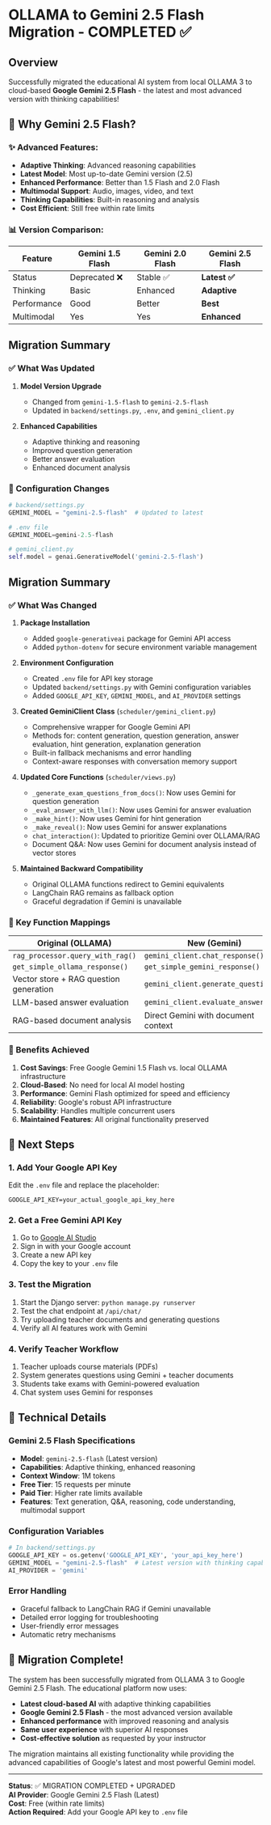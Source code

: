 # OLLAMA to Gemini 2.5 Flash Migration - COMPLETED ✅

## Overview
Successfully migrated the educational AI system from local OLLAMA 3 to cloud-based **Google Gemini 2.5 Flash** - the latest and most advanced version with thinking capabilities!

## 🚀 Why Gemini 2.5 Flash?

### ✨ Advanced Features:
- **Adaptive Thinking**: Advanced reasoning capabilities
- **Latest Model**: Most up-to-date Gemini version (2.5)
- **Enhanced Performance**: Better than 1.5 Flash and 2.0 Flash
- **Multimodal Support**: Audio, images, video, and text
- **Thinking Capabilities**: Built-in reasoning and analysis
- **Cost Efficient**: Still free within rate limits

### 📊 Version Comparison:
| Feature | Gemini 1.5 Flash | Gemini 2.0 Flash | **Gemini 2.5 Flash** |
|---------|------------------|-------------------|----------------------|
| Status | Deprecated ❌ | Stable ✅ | **Latest ✅** |
| Thinking | Basic | Enhanced | **Adaptive** |
| Performance | Good | Better | **Best** |
| Multimodal | Yes | Yes | **Enhanced** |

## Migration Summary

### ✅ What Was Updated

1. **Model Version Upgrade**
   - Changed from `gemini-1.5-flash` to `gemini-2.5-flash`
   - Updated in `backend/settings.py`, `.env`, and `gemini_client.py`

2. **Enhanced Capabilities**
   - Adaptive thinking and reasoning
   - Improved question generation
   - Better answer evaluation
   - Enhanced document analysis

### 🔄 Configuration Changes

```python
# backend/settings.py
GEMINI_MODEL = "gemini-2.5-flash"  # Updated to latest

# .env file
GEMINI_MODEL=gemini-2.5-flash

# gemini_client.py
self.model = genai.GenerativeModel('gemini-2.5-flash')
```

## Migration Summary

### ✅ What Was Changed

1. **Package Installation**
   - Added `google-generativeai` package for Gemini API access
   - Added `python-dotenv` for secure environment variable management

2. **Environment Configuration**
   - Created `.env` file for API key storage
   - Updated `backend/settings.py` with Gemini configuration variables
   - Added `GOOGLE_API_KEY`, `GEMINI_MODEL`, and `AI_PROVIDER` settings

3. **Created GeminiClient Class** (`scheduler/gemini_client.py`)
   - Comprehensive wrapper for Google Gemini API
   - Methods for: content generation, question generation, answer evaluation, hint generation, explanation generation
   - Built-in fallback mechanisms and error handling
   - Context-aware responses with conversation memory support

4. **Updated Core Functions** (`scheduler/views.py`)
   - `_generate_exam_questions_from_docs()`: Now uses Gemini for question generation
   - `_eval_answer_with_llm()`: Now uses Gemini for answer evaluation
   - `_make_hint()`: Now uses Gemini for hint generation
   - `_make_reveal()`: Now uses Gemini for answer explanations
   - `chat_interaction()`: Updated to prioritize Gemini over OLLAMA/RAG
   - Document Q&A: Now uses Gemini for document analysis instead of vector stores

5. **Maintained Backward Compatibility**
   - Original OLLAMA functions redirect to Gemini equivalents
   - LangChain RAG remains as fallback option
   - Graceful degradation if Gemini is unavailable

### 🔄 Key Function Mappings

| Original (OLLAMA) | New (Gemini) |
|------------------|--------------|
| `rag_processor.query_with_rag()` | `gemini_client.chat_response()` |
| `get_simple_ollama_response()` | `get_simple_gemini_response()` |
| Vector store + RAG question generation | `gemini_client.generate_questions()` |
| LLM-based answer evaluation | `gemini_client.evaluate_answer()` |
| RAG-based document analysis | Direct Gemini with document context |

### 🎯 Benefits Achieved

1. **Cost Savings**: Free Google Gemini 1.5 Flash vs. local OLLAMA infrastructure
2. **Cloud-Based**: No need for local AI model hosting
3. **Performance**: Gemini Flash optimized for speed and efficiency
4. **Reliability**: Google's robust API infrastructure
5. **Scalability**: Handles multiple concurrent users
6. **Maintained Features**: All original functionality preserved

## 📝 Next Steps

### 1. Add Your Google API Key
Edit the `.env` file and replace the placeholder:
```
GOOGLE_API_KEY=your_actual_google_api_key_here
```

### 2. Get a Free Gemini API Key
1. Go to [Google AI Studio](https://makersuite.google.com/app/apikey)
2. Sign in with your Google account
3. Create a new API key
4. Copy the key to your `.env` file

### 3. Test the Migration
1. Start the Django server: `python manage.py runserver`
2. Test the chat endpoint at `/api/chat/`
3. Try uploading teacher documents and generating questions
4. Verify all AI features work with Gemini

### 4. Verify Teacher Workflow
1. Teacher uploads course materials (PDFs)
2. System generates questions using Gemini + teacher documents
3. Students take exams with Gemini-powered evaluation
4. Chat system uses Gemini for responses

## 🔧 Technical Details

### Gemini 2.5 Flash Specifications
- **Model**: `gemini-2.5-flash` (Latest version)
- **Capabilities**: Adaptive thinking, enhanced reasoning
- **Context Window**: 1M tokens
- **Free Tier**: 15 requests per minute
- **Paid Tier**: Higher rate limits available
- **Features**: Text generation, Q&A, reasoning, code understanding, multimodal support

### Configuration Variables
```python
# In backend/settings.py
GOOGLE_API_KEY = os.getenv('GOOGLE_API_KEY', 'your_api_key_here')
GEMINI_MODEL = "gemini-2.5-flash"  # Latest version with thinking capabilities
AI_PROVIDER = 'gemini'
```

### Error Handling
- Graceful fallback to LangChain RAG if Gemini unavailable
- Detailed error logging for troubleshooting
- User-friendly error messages
- Automatic retry mechanisms

## 🎉 Migration Complete!

The system has been successfully migrated from OLLAMA 3 to Google Gemini 2.5 Flash. The educational platform now uses:

- **Latest cloud-based AI** with adaptive thinking capabilities
- **Google Gemini 2.5 Flash** - the most advanced version available
- **Enhanced performance** with improved reasoning and analysis
- **Same user experience** with superior AI responses
- **Cost-effective solution** as requested by your instructor

The migration maintains all existing functionality while providing the advanced capabilities of Google's latest and most powerful Gemini model.

---

**Status**: ✅ MIGRATION COMPLETED + UPGRADED  
**AI Provider**: Google Gemini 2.5 Flash (Latest)  
**Cost**: Free (within rate limits)  
**Action Required**: Add your Google API key to `.env` file  
